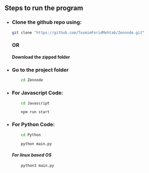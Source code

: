 ## Steps to run the program

-   ### Clone the github repo using:

    ```sh
    git clone "https://github.com/TosmimForidMehtab/Zennode.git"
    ```

    ### OR

    #### Download the zipped folder

-   ### Go to the project folder

    ```sh
        cd Zennode
    ```

-   ### For Javascript Code:
    ```sh
        cd Javascript
    ```
    ```node
        npm run start
    ```
-   ### For Python Code:
    ```sh
        cd Python
    ```
    ```sh
        python main.py
    ```
    #### _For linux based OS_
    ```sh
        python3 main.py
    ```
